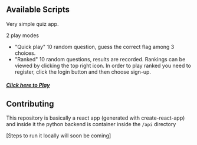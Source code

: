 ## Available Scripts

Very simple quiz app.

2 play modes
 
- "Quick play" 10 random question, guess the correct flag among 3 choices.
- "Ranked" 10 random questions, results are recorded. Rankings can be viewed 
by clicking the top right icon. In order to play ranked you need to register, click
the login button and then choose sign-up.


 

##### [Click here to Play](https://flagsarefun.herokuapp.com/)

## Contributing

This repository is basically a react app (generated with create-react-app) and inside it the python backend is container
 inside the `/api` directory
 
 [Steps to run it locally will soon be coming]